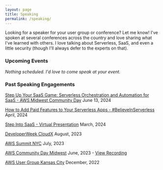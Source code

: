 ```yaml
---
layout: page
title: Speaking
permalink: /speaking/
---
```


Looking for a speaker for your user group or conference? Let me know! I've spoken at several conferences across the country and love sharing what I've learned with others. I love talking about Serverless, SaaS, and even a little security (though I'll always defer to the experts on that).

### Upcoming Events

_Nothing scheduled. I'd love to come speak at your event._

### Past Speaking Engagements

[Step Up Your SaaS Game: Serverless Orchestration and Automation for SaaS - AWS Midwest Community Day](https://www.youtube.com/watch?v=GcsBNYqSQKA) June 13, 2024

[How to Add Paid Features to Your Serverless Apps - #BelieveInServerless](https://www.youtube.com/watch?v=x0F9I8tuKNY) April, 2024

[Step Into SaaS - Virtual Presentation](https://cfe.dev/sessions/step-functions-aws/) March, 2024

[DeveloperWeek CloudX](https://www.developerweek.com/cloudx/) August, 2023

[AWS Summit NYC](https://aws.amazon.com/events/summits/new-york/) July, 2023

[AWS Community Day Midwest](https://www.midwestcommunityday.com/) June, 2023 - [View Recording](https://www.youtube.com/watch?v=RRdc9DhwrT4)

[AWS User Group Kansas City](http://awskc.com) December, 2022
